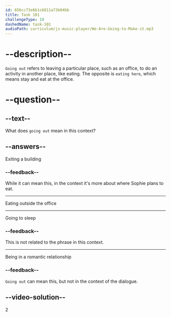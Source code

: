 ```yaml
---
id: 656cc73e6b1c6811a73b04bb
title: Task 101
challengeType: 19
dashedName: task-101
audioPath: curriculum/js-music-player/We-Are-Going-to-Make-it.mp3
---
```


<!--
AUDIO REFERENCE:
Tom: Are you eating here or are you going out?
-->

# --description--

`Going out` refers to leaving a particular place, such as an office, to do an activity in another place, like eating. The opposite is `eating here`, which means stay and eat at the office.

# --question--

## --text--

What does `going out` mean in this context?

## --answers--

Exiting a building

### --feedback--

While it can mean this, in the context it's more about where Sophie plans to eat.

---

Eating outside the office

---

Going to sleep

### --feedback--

This is not related to the phrase in this context.

---

Being in a romantic relationship

### --feedback--

`Going out` can mean this, but not in the context of the dialogue.

## --video-solution--

2
